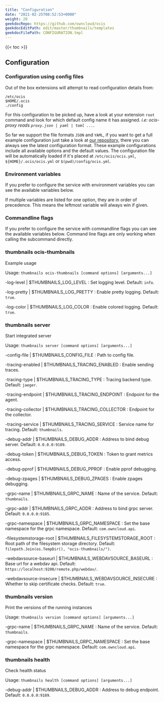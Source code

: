 ```yaml
---
title: "Configuration"
date: "2021-02-25T08:52:53+0000"
weight: 20
geekdocRepo: https://github.com/owncloud/ocis
geekdocEditPath: edit/master/thumbnails/templates
geekdocFilePath: CONFIGURATION.tmpl
---
```


{{< toc >}}

## Configuration

### Configuration using config files

Out of the box extensions will attempt to read configuration details from:

```console
/etc/ocis
$HOME/.ocis
./config
```

For this configuration to be picked up, have a look at your extension `root` command and look for which default config name it has assigned. *i.e: ocis-proxy reads `proxy.json | yaml | toml ...`*.

So far we support the file formats `JSON` and `YAML`, if you want to get a full example configuration just take a look at [our repository](https://github.com/owncloud/ocis/tree/master/thumbnails/config), there you can always see the latest configuration format. These example configurations include all available options and the default values. The configuration file will be automatically loaded if it's placed at `/etc/ocis/ocis.yml`, `${HOME}/.ocis/ocis.yml` or `$(pwd)/config/ocis.yml`.

### Environment variables

If you prefer to configure the service with environment variables you can see the available variables below.

If multiple variables are listed for one option, they are in order of precedence. This means the leftmost variable will always win if given.

### Commandline flags

If you prefer to configure the service with commandline flags you can see the available variables below. Command line flags are only working when calling the subcommand directly.

### thumbnails ocis-thumbnails

Example usage

Usage: `thumbnails ocis-thumbnails [command options] [arguments...]`

-log-level |  $THUMBNAILS_LOG_LEVEL
: Set logging level. Default: `info`.

-log-pretty |  $THUMBNAILS_LOG_PRETTY
: Enable pretty logging. Default: `true`.

-log-color |  $THUMBNAILS_LOG_COLOR
: Enable colored logging. Default: `true`.

### thumbnails server

Start integrated server

Usage: `thumbnails server [command options] [arguments...]`

-config-file |  $THUMBNAILS_CONFIG_FILE
: Path to config file.

-tracing-enabled |  $THUMBNAILS_TRACING_ENABLED
: Enable sending traces.

-tracing-type |  $THUMBNAILS_TRACING_TYPE
: Tracing backend type. Default: `jaeger`.

-tracing-endpoint |  $THUMBNAILS_TRACING_ENDPOINT
: Endpoint for the agent.

-tracing-collector |  $THUMBNAILS_TRACING_COLLECTOR
: Endpoint for the collector.

-tracing-service |  $THUMBNAILS_TRACING_SERVICE
: Service name for tracing. Default: `thumbnails`.

-debug-addr |  $THUMBNAILS_DEBUG_ADDR
: Address to bind debug server. Default: `0.0.0.0:9189`.

-debug-token |  $THUMBNAILS_DEBUG_TOKEN
: Token to grant metrics access.

-debug-pprof |  $THUMBNAILS_DEBUG_PPROF
: Enable pprof debugging.

-debug-zpages |  $THUMBNAILS_DEBUG_ZPAGES
: Enable zpages debugging.

-grpc-name |  $THUMBNAILS_GRPC_NAME
: Name of the service. Default: `thumbnails`.

-grpc-addr |  $THUMBNAILS_GRPC_ADDR
: Address to bind grpc server. Default: `0.0.0.0:9185`.

-grpc-namespace |  $THUMBNAILS_GRPC_NAMESPACE
: Set the base namespace for the grpc namespace. Default: `com.owncloud.api`.

-filesystemstorage-root |  $THUMBNAILS_FILESYSTEMSTORAGE_ROOT
: Root path of the filesystem storage directory. Default: `filepath.Join(os.TempDir(), "ocis-thumbnails/")`.

-webdavsource-baseurl |  $THUMBNAILS_WEBDAVSOURCE_BASEURL
: Base url for a webdav api. Default: `https://localhost:9200/remote.php/webdav/`.

-webdavsource-insecure |  $THUMBNAILS_WEBDAVSOURCE_INSECURE
: Whether to skip certificate checks. Default: `true`.

### thumbnails version

Print the versions of the running instances

Usage: `thumbnails version [command options] [arguments...]`

-grpc-name |  $THUMBNAILS_GRPC_NAME
: Name of the service. Default: `thumbnails`.

-grpc-namespace |  $THUMBNAILS_GRPC_NAMESPACE
: Set the base namespace for the grpc namespace. Default: `com.owncloud.api`.

### thumbnails health

Check health status

Usage: `thumbnails health [command options] [arguments...]`

-debug-addr |  $THUMBNAILS_DEBUG_ADDR
: Address to debug endpoint. Default: `0.0.0.0:9189`.

